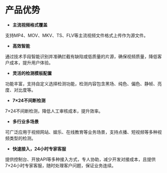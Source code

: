 # 产品优势

-   **主流视频格式覆盖**

支持MP4、MOV、MKV、TS、FLV等主流视频文件格式上传作为源文件。

-   **高效智能**

通过技术手段智能识别并准确拦截有缺陷或低质量的片源，确保视频质量，降低客户成本，提升用户体验。

-   **灵活的检测模板配置**

功能丰富，支持自定义选择检测功能，检测内容包含黑场、纯色、偏色、静帧、亮度、对比度等。

-   **7×24不间断检测**

7×24不间断检测，降低人工审核成本，提升效率。

-   **多行业多场景**

可广泛应用于视频网站、娱乐、在线教育等业务场景，支持点播、短视频等多种视频类型的检测。

-   **快速接入，24小时专家客服**

提供控制台、开放API等多种接入方式，专人协助，减少开发对接成本，且提供7×24小时专家客服，随时处理客户问题，保证业务连续。
